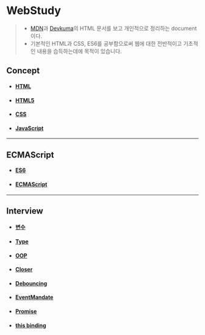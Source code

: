 # WebStudy

> - [MDN](https://developer.mozilla.org/ko/docs/Learn/HTML/Introduction_to_HTML/Getting_started)과 [Devkuma](http://www.devkuma.com/books/pages/104)의 HTML 문서를 보고 개인적으로 정리하는 document이다.
> - 기본적인 HTML과 CSS, ES6를 공부함으로써 웹에 대한 전반적이고 기초적인 내용을 습득하는데에 목적이 있습니다.

## Concept

- #### [HTML](https://github.com/leehosu/WebStudy/blob/master/HTML/HTML_Document.md)

- #### [HTML5](https://github.com/leehosu/WebStudy/blob/master/HTML5/HTML5_Document.md)

- #### [CSS](https://github.com/leehosu/WebStudy/blob/master/CSS/CSS_document.md)

- #### [JavaScript](https://github.com/leehosu/WebStudy/blob/master/JavaScript/JS_document.md)

---

## ECMAScript

- #### [ES6](https://github.com/leehosu/WebStudy/blob/master/ECMA/ES6_document.md)

- #### [ECMAScript](https://github.com/leehosu/WebStudy/blob/master/ECMA/ECMA_document.md)

---

## Interview

- #### [ 변수 ](https://github.com/leehosu/WebStudy/blob/master/Interview/Concept/JS_Variable.md)

- #### [ Type](https://github.com/leehosu/WebStudy/blob/master/Interview/Concept/JS_Type.md)

- #### [ OOP ](https://github.com/leehosu/WebStudy/blob/master/Interview/Concept/JS_OOP.md)

- #### [ Closer ](https://github.com/leehosu/WebStudy/blob/master/Interview/Concept/JS_Closer.md)

- #### [ Debouncing ](https://github.com/leehosu/WebStudy/blob/master/Interview/Concept/JS_Debouncing.md)

- #### [ EventMandate ](https://github.com/leehosu/WebStudy/blob/master/Interview/Concept/JS_EventMandate.md)

- #### [ Promise ](https://github.com/leehosu/WebStudy/blob/master/Interview/Concept/JS_Pomise.md)

- #### [ this binding ](https://github.com/leehosu/WebStudy/blob/master/Interview/Concept/JS_This.md)
